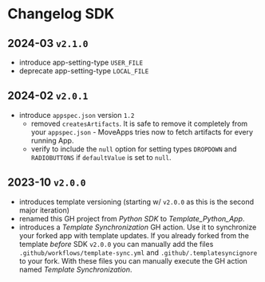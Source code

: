 # Changelog SDK

## 2024-03 `v2.1.0`

- introduce app-setting-type `USER_FILE`
- deprecate app-setting-type `LOCAL_FILE`

## 2024-02 `v2.0.1`

- introduce `appspec.json` version `1.2`
    - removed `createsArtifacts`. It is safe to remove it completely from your `appspec.json` - MoveApps tries now to fetch artifacts for every running App.
    - verify to include the `null` option for setting types `DROPDOWN` and `RADIOBUTTONS` if `defaultValue` is set to `null`.

## 2023-10 `v2.0.0`

- introduces template versioning (starting w/ `v2.0.0` as this is the second major iteration)
- renamed this GH project from _Python SDK_ to _Template_Python_App_.
- introduces a _Template Synchronization_ GH action. Use it to synchronize your forked app with template updates. If you already forked from the template _before_ SDK `v2.0.0` you can manually add the files `.github/workflows/template-sync.yml` and `.github/.templatesyncignore` to your fork. With these files you can manually execute the GH action named _Template Synchronization_.

